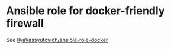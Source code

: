 # Ansible role for docker-friendly firewall

See [IlyaVassyutovich/ansible-role-docker](https://github.com/IlyaVassyutovich/ansible-role-docker)
